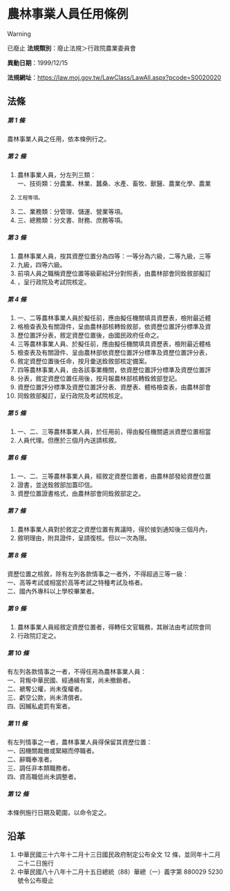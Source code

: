 # 農林事業人員任用條例


> [!WARNING]
> 已廢止
**法規類別**：廢止法規＞行政院農業委員會

**異動日期**：1999/12/15  

**法規網址**：https://law.moj.gov.tw/LawClass/LawAll.aspx?pcode=S0020020



## 法條
##### 第 1 條
農林事業人員之任用，依本條例行之。

##### 第 2 條
1. 農林事業人員，分左列三類：  
一、技術類：分農業、林業、蠶桑、水產、畜牧、獸醫、農業化學、農業
1.     工程等項。
1. 二、業務類：分管理、儲運、營業等項。
1. 三、總務類：分文書、財務、庶務等項。

##### 第 3 條
1. 農林事業人員，按其資歷位置分為四等：一等分為六級，二等九級，三等
1. 九級，四等六級。
1. 前項人員之職稱資歷位置等級薪給評分對照表，由農林部會同銓敘部擬訂
1. ，呈行政院及考試院核定。

##### 第 4 條
1. 一、二等農林事業人員於擬任前，應由擬任機關填具資歷表，檢附最近體
1. 格檢查表及有關證件，呈由農林部核轉銓敘部，依資歷位置評分標準及資
1. 歷位置評分表，敘定資歷位置後，由國民政府任命之。
1. 三等農林事業人員、於擬任前，應由擬任機關填具資歷表，檢附最近體格
1. 檢查表及有關證件、呈由農林部依資歷位置評分標準及資歷位置評分表，
1. 敘定資歷位置後任命，按月彙送銓敘部核定備案。
1. 四等農林事業人員，由各該事業機關，依資歷位置評分標準及資歷位置評
1. 分表，敘定資歷位置任用後，按月報農林部核轉銓敘部登記。
1. 資歷位置評分標準及資歷位置評分表、資歷表、體格檢查表，由農林部會
1. 同銓敘部擬訂，呈行政院及考試院核定。

##### 第 5 條
1. 一、二、三等農林事業人員，於任用前，得由擬任機關遴派資歷位置相當
1. 人員代理。但應於三個月內送請核敘。

##### 第 6 條
1. 一、二、三等農林事業人員，經敘定資歷位置者，由農林部發給資歷位置
1. 證書，並送銓敘部加蓋印信。
1. 資歷位置證書格式，由農林部會同銓敘部定之。

##### 第 7 條
1. 農林事業人員對於敘定之資歷位置有異議時，得於接到通知後三個月內，
1. 敘明理由，附具證件，呈請復核。但以一次為限。

##### 第 8 條
資歷位置之核敘，除有左列各款情事之一者外，不得超過三等一級：  
一、高等考試或相當於高等考試之特種考試及格者。  
二、國內外專科以上學校畢業者。

##### 第 9 條
1. 農林事業人員經敘定資歷位置者，得轉任文官職務，其辦法由考試院會同
1. 行政院訂定之。

##### 第 10 條
有左列各款情事之一者，不得任用為農林事業人員：  
一、背叛中華民國、經通緝有案，尚未撤銷者。  
二、褫奪公權，尚未復權者。  
三、虧空公款，尚未清償者。  
四、因贓私處罰有案者。

##### 第 11 條
有左列情事之一者，農林事業人員得保留其資歷位置：  
一、因機關裁撤或緊縮而停職者。  
二、辭職奉准者。  
三、調任非本類職務者。  
四、資高職低尚未調整者。

##### 第 12 條
本條例施行日期及範圍，以命令定之。

## 沿革
1. 中華民國三十六年十二月十三日國民政府制定公布全文 12 條，並同年十二月二十二日施行
1. 中華民國八十八年十二月十五日總統（88）華總（一）義字第 880029 5230 號令公布廢止
